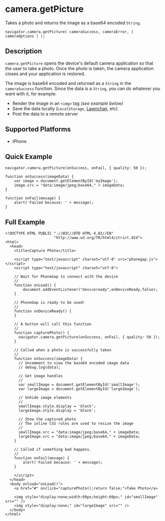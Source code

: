 camera.getPicture
=================

Takes a photo and returns the image as a base64 encoded `String`.

    navigator.camera.getPicture( cameraSuccess, cameraError, [ cameraOptions ] );

Description
-----------

`camera.getPicture` opens the device's default camera application so that the user to take a photo. Once the photo is taken, the camera application closes and your application is restored.

The image is base64 encoded and returned as a `String` in the `cameraSuccess` function. Since the data is a `String`, you can do whatever you want with it, for example:

- Render the image in an `<img>` tag _(see example below)_
- Save the data locally (`LocalStorage`, [Lawnchair](http://brianleroux.github.com/lawnchair/), etc)
- Post the data to a remote server

Supported Platforms
-------------------

- iPhone

Quick Example
-------------

    navigator.camera.getPicture(onSuccess, onFail, { quality: 50 }); 

    function onSuccess(imageData) {
	    var image = document.getElementById('myImage');
        image.src = "data:image/jpeg;base64," + imageData;
    }

	function onFail(mesage) {
		alert('Failed because: ' + message);
	}

Full Example
------------

    <!DOCTYPE HTML PUBLIC "-//W3C//DTD HTML 4.01//EN"
                          "http://www.w3.org/TR/html4/strict.dtd">
    <html>
      <head>
    	<title>Capture Photo</title>

    	<script type="text/javascript" charset="utf-8" src="phonegap.js"></script>
        <script type="text/javascript" charset="utf-8">
	
	    // Wait for PhoneGap to connect with the device
	    //
    	function onLoad() {
    		document.addEventListener("deviceready",onDeviceReady,false);
    	}
	
    	// PhoneGap is ready to be used!
    	//
    	function onDeviceReady() {
    	}
	
	    // A button will call this function
	    //
    	function capturePhoto() {
          navigator.camera.getPicture(onSuccess, onFail, { quality: 50 }); 
    	}

        // Called when a photo is successfully taken
        //
        function onSuccess(imageData) {
    	  // Uncomment to view the base64 encoded image data
          // debug.log(data);
	  
    	  // Get image handles
    	  //
    	  var smallImage = document.getElementById('smallImage');
    	  var largeImage = document.getElementById('largeImage');
	  
    	  // Unhide image elements
    	  //
    	  smallImage.style.display = 'block';
    	  largeImage.style.display = 'block';
	  
    	  // Show the captured photo
    	  // The inline CSS rules are used to resize the image
    	  //
          smallImage.src = "data:image/jpeg;base64," + imageData;
    	  largeImage.src = "data:image/jpeg;base64," + imageData;
        }
	
	    // Called if something bad happens.
	    // 
    	function onFail(mesage) {
    		alert('Failed because: ' + message);
    	}

        </script>
      </head>
      <body onload="onLoad()">
    	<a href="#" onclick="capturePhoto();return false;">Take Photo</a>
    	
    	<img style="display:none;width:60px;height:60px;" id="smallImage" src="" />
    	<img style="display:none;" id="largeImage" src="" />
      </body>
    </html>
